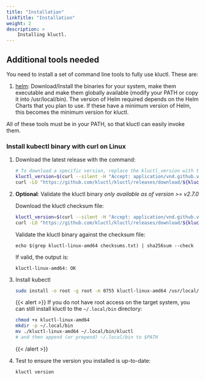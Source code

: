 ```yaml
---
title: "Installation"
linkTitle: "Installation"
weight: 2
description: >
    Installing kluctl.
---
```


## Additional tools needed

You need to install a set of command line tools to fully use kluctl. These are:

1. [helm](https://github.com/helm/helm/releases):
   Download/Install the binaries for your system, make them executable and make them globally available
   (modify your PATH or copy it into /usr/local/bin). The version of Helm required depends on the Helm Charts that you
   plan to use. If these have a minimum version of Helm, this becomes the minimum version for kluctl.

All of these tools must be in your PATH, so that kluctl can easily invoke them.

### Install kubectl binary with curl on Linux

1. Download the latest release with the command:

   ```bash
   # To download a specific version, replace the kluctl_version with the version you need for example kluctl_version={{< param "fullversion" >}}
   kluctl_version=$(curl --silent -H "Accept: application/vnd.github.v3+json" https://api.github.com/repos/kluctl/kluctl/releases/latest | grep '"tag_name":' | sed -E 's/.*"([^"]+)".*/\1/')
   curl -LO "https://github.com/kluctl/kluctl/releases/download/${kluctl_version}/kluctl-linux-amd64"
   ```

2. **Optional**: Validate the kluctl binary *only available as of version >= v2.7.0*

   Download the kluctl checksum file:
   ```bash
   kluctl_version=$(curl --silent -H "Accept: application/vnd.github.v3+json" https://api.github.com/repos/kluctl/kluctl/releases/latest | grep '"tag_name":' | sed -E 's/.*"([^"]+)".*/\1/')
   curl -LO "https://github.com/kluctl/kluctl/releases/download/${kluctl_version}/checksums.txt"
   ```
   Validate the kluctl binary against the checksum file:
   ```
   echo $(grep kluctl-linux-amd64 checksums.txt) | sha256sum --check
   ```
   If valid, the output is:
   ```
   kluctl-linux-amd64: OK
   ```

3. Install kubectl

   ```bash
   sudo install -o root -g root -m 0755 kluctl-linux-amd64 /usr/local/bin/kluctl
   ```

   {{< alert >}}
   If you do not have root access on the target system, you can still install kluctl to the `~/.local/bin` directory:

   ```bash
   chmod +x kluctl-linux-amd64
   mkdir -p ~/.local/bin
   mv ./kluctl-linux-amd64 ~/.local/bin/kluctl
   # and then append (or prepend) ~/.local/bin to $PATH
   ```
   {{< /alert >}}

4. Test to ensure the version you installed is up-to-date:

   ```bash
   kluctl version
   ```

